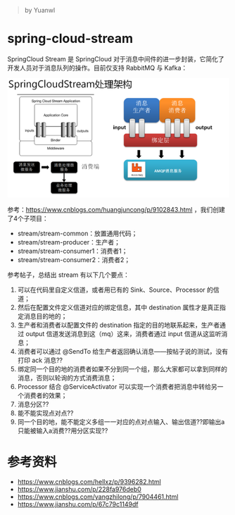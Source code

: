 > by Yuanwl

# spring-cloud-stream

SpringCloud Stream 是 SpringCloud 对于消息中间件的进一步封装，它简化了开发人员对于消息队列的操作。目前仅支持 RabbitMQ 与 Kafka：

![7-4-spring-cloud-stream](attachments/7-4-spring-cloud-stream.png)

参考：https://www.cnblogs.com/huangjuncong/p/9102843.html ，我们创建了4个子项目：

- stream/stream-common：放置通用代码；
- stream/stream-producer：生产者；
- stream/stream-consumer1：消费者1；
- stream/stream-consumer2：消费者2；

参考帖子，总结出 stream 有以下几个要点：

1. 可以在代码里自定义信道，或者用已有的 Sink、Source、Processor 的信道；
2. 然后在配置文件定义信道对应的绑定信息，其中 destination 属性才是真正指定消息目的地的；
3. 生产者和消费者以配置文件的 destination 指定的目的地联系起来，生产者通过 output 信道发送消息到这（mq）这来，消费者通过 input 信道从这监听消息；
4. 消费者可以通过 @SendTo 给生产者返回确认消息——按帖子说的测试，没有打印 ack 消息??
5. 绑定同一个目的地的消费者如果不分到同一个组，那么大家都可以拿到同样的消息，否则以轮询的方式消费消息；
6. Processor 结合 @ServiceActivator 可以实现一个消费者把消息中转给另一个消费者的效果；
7. 消息分区??
8. 能不能实现点对点??
9. 同一个目的地，能不能定义多组一一对应的点对点输入、输出信道??即输出a只能被输入a消费??用分区实现??


# 参考资料

- https://www.cnblogs.com/hellxz/p/9396282.html
- https://www.jianshu.com/p/228fa976deb0
- https://www.cnblogs.com/yangzhilong/p/7904461.html
- https://www.jianshu.com/p/67c79c1149df
